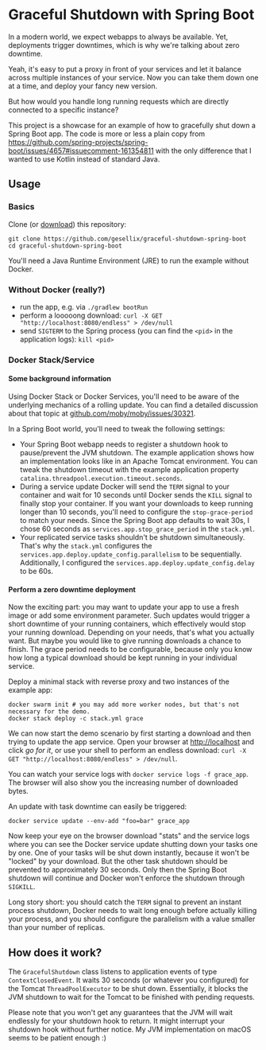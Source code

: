 # Graceful Shutdown with Spring Boot

In a modern world, we expect webapps to always be available.
Yet, deployments trigger downtimes, which is why we're talking about zero downtime.

Yeah, it's easy to put a proxy in front of your services and let it balance across multiple instances of your service.
Now you can take them down one at a time, and deploy your fancy new version.

But how would you handle long running requests which are directly connected to a specific instance?

This project is a showcase for an example of how to gracefully shut down a Spring Boot app.
The code is more or less a plain copy from https://github.com/spring-projects/spring-boot/issues/4657#issuecomment-161354811
with the only difference that I wanted to use Kotlin instead of standard Java.

## Usage

### Basics

Clone (or [download](https://github.com/gesellix/graceful-shutdown-spring-boot/archive/master.zip)) this repository:

    git clone https://github.com/gesellix/graceful-shutdown-spring-boot
    cd graceful-shutdown-spring-boot

You'll need a Java Runtime Environment (JRE) to run the example without Docker.

### Without Docker (really?)

- run the app, e.g. via `./gradlew bootRun`
- perform a looooong download: `curl -X GET "http://localhost:8080/endless" > /dev/null`
- send `SIGTERM` to the Spring process (you can find the `<pid>` in the application logs): `kill <pid>`

### Docker Stack/Service

#### Some background information

Using Docker Stack or Docker Services, you'll need to be aware of the underlying mechanics of a rolling update.
 You can find a detailed discussion about that topic at [github.com/moby/moby/issues/30321](https://github.com/moby/moby/issues/30321).

In a Spring Boot world, you'll need to tweak the following settings:
 
- Your Spring Boot webapp needs to register a shutdown hook to pause/prevent the JVM shutdown.
  The example application shows how an implementation looks like in an Apache Tomcat environment.
  You can tweak the shutdown timeout with the example application property `catalina.threadpool.execution.timeout.seconds`.
- During a service update Docker will send the `TERM` signal to your container and wait for 10 seconds
  until Docker sends the `KILL` signal to finally stop your container. If you want your downloads to keep
  running longer than 10 seconds, you'll need to configure the `stop-grace-period` to match your needs.
  Since the Spring Boot app defaults to wait 30s, I chose 60 seconds as `services.app.stop_grace_period` in the `stack.yml`.
- Your replicated service tasks shouldn't be shutdown simultaneously. That's why the `stack.yml`
  configures the `services.app.deploy.update_config.parallelism` to be sequentially. Additionally,
  I configured the `services.app.deploy.update_config.delay` to be 60s.

#### Perform a zero downtime deployment

Now the exciting part: you may want to update your app to use a fresh image or add some environment parameter.
 Such updates would trigger a short downtime of your running containers, which effectively would stop your
 running download. Depending on your needs, that's what you actually want. But maybe you would like to
 give running downloads a chance to finish. The grace period needs to be configurable, because only you
 know how long a typical download should be kept running in your individual service.

Deploy a minimal stack with reverse proxy and two instances of the example app:

    docker swarm init # you may add more worker nodes, but that's not necessary for the demo.
    docker stack deploy -c stack.yml grace

We can now start the demo scenario by first starting a download and then trying to update the app service.
 Open your browser at [http://localhost](http://localhost/) and click _go for it_, or
 use your shell to perform an endless download: `curl -X GET "http://localhost:8080/endless" > /dev/null`.

You can watch your service logs with `docker service logs -f grace_app`. The browser will also show
 you the increasing number of downloaded bytes.

An update with task downtime can easily be triggered:

    docker service update --env-add "foo=bar" grace_app

Now keep your eye on the browser download "stats" and the service logs where you can see the Docker service
 update shutting down your tasks one by one. One of your tasks will be shut down instantly, because it won't be
 "locked" by your download. But the other task shutdown should be prevented to approximately 30 seconds.
 Only then the Spring Boot shutdown will continue and Docker won't enforce the shutdown through `SIGKILL`. 

Long story short: you should catch the `TERM` signal to prevent an instant process shutdown, Docker needs
 to wait long enough before actually killing your process, and you should configure the parallelism
 with a value smaller than your number of replicas.

## How does it work?

The `GracefulShutdown` class listens to application events of type `ContextClosedEvent`. It waits 30 seconds
 (or whatever you configured) for the Tomcat `ThreadPoolExecutor` to be shut down. Essentially,
 it blocks the JVM shutdown to wait for the Tomcat to be finished with pending requests.

Please note that you won't get any guarantees that the JVM will wait endlessly for your shutdown hook to return.
It might interrupt your shutdown hook without further notice. My JVM implementation on macOS seems to be patient enough :)
